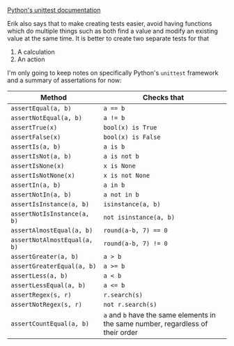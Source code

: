 [Python's unittest documentation](https://docs.python.org/3/library/unittest.html#test-cases)

Erik also says that to make creating tests easier, avoid having functions which do multiple things such as both find a value and modify an existing value at the same time. It is better to create two separate tests for that
1. A calculation
2. An action

I'm only going to keep notes on specifically Python's `unittest` framework and a summary of assertations for now:

| Method                       | Checks that                                                                      |
| ---------------------------- | -------------------------------------------------------------------------------- |
| `assertEqual(a, b)`          | `a == b`                                                                         |
| `assertNotEqual(a, b)`       | `a != b`                                                                         |
| `assertTrue(x)`              | `bool(x) is True`                                                                |
| `assertFalse(x)`             | `bool(x) is False`                                                               |
| `assertIs(a, b)`             | `a is b`                                                                         |
| `assertIsNot(a, b)`          | `a is not b`                                                                     |
| `assertIsNone(x)`            | `x is None`                                                                      |
| `assertIsNotNone(x)`         | `x is not None`                                                                  |
| `assertIn(a, b)`             | `a in b`                                                                         |
| `assertNotIn(a, b)`          | `a not in b`                                                                     |
| `assertIsInstance(a, b)`     | `isinstance(a, b)`                                                               |
| `assertNotIsInstance(a, b)`  | `not isinstance(a, b)`                                                           |
| `assertAlmostEqual(a, b)`    | `round(a-b, 7) == 0`                                                             |
| `assertNotAlmostEqual(a, b)` | `round(a-b, 7) != 0`                                                             |
| `assertGreater(a, b)`        | `a > b`                                                                          |
| `assertGreaterEqual(a, b)`   | `a >= b`                                                                         |
| `assertLess(a, b)`           | `a < b`                                                                          |
| `assertLessEqual(a, b)`      | `a <= b`                                                                         |
| `assertRegex(s, r)`          | `r.search(s)`                                                                    |
| `assertNotRegex(s, r)`       | `not r.search(s)`                                                                |
| `assertCountEqual(a, b)`     | `a` and `b` have the same elements in the same number, regardless of their order |


